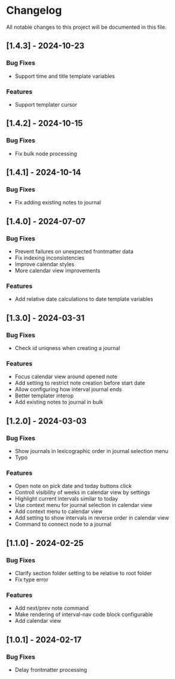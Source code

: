 # Changelog

All notable changes to this project will be documented in this file.

## [1.4.3] - 2024-10-23

### Bug Fixes

- Support time and title template variables

### Features

- Support templater cursor

## [1.4.2] - 2024-10-15

### Bug Fixes

- Fix bulk node processing

## [1.4.1] - 2024-10-14

### Bug Fixes

- Fix adding existing notes to journal

## [1.4.0] - 2024-07-07

### Bug Fixes

- Prevent failures on unexpected frontmatter data
- Fix indexing inconsistencies
- Improve calendar styles
- More calendar view improvements

### Features

- Add relative date calculations to date template variables

## [1.3.0] - 2024-03-31

### Bug Fixes

- Check id uniqness when creating a journal

### Features

- Focus calendar view around opened note
- Add setting to restrict note creation before start date
- Allow configuring how interval journal ends
- Better templater interop
- Add existing notes to journal in bulk

## [1.2.0] - 2024-03-03

### Bug Fixes

- Show journals in lexicographic order in journal selection menu
- Typo

### Features

- Open note on pick date and today buttons click
- Controll visibility of weeks in calendar view by settings
- Highlight current intervals similar to today
- Use context menu for journal selection in calendar view
- Add context menu to calendar view
- Add setting to show intervals in reverse order in calendar view
- Command to connect node to a journal

## [1.1.0] - 2024-02-25

### Bug Fixes

- Clarify section folder setting to be relative to root folder
- Fix type error

### Features

- Add next/prev note command
- Make rendering of interval-nav code block configurable
- Add calendar view

## [1.0.1] - 2024-02-17

### Bug Fixes

- Delay frontmatter processing

<!-- generated by git-cliff -->
